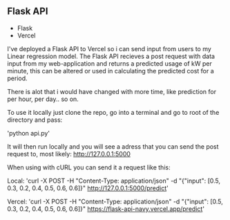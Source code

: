## Flask API

- Flask
- Vercel

I've deployed a Flask API to Vercel so i can send input from users to my Linear regression model.
The Flask API recieves a post request with data input from my web-application and returns a predicted
usage of kW per minute, this can be altered or used in calculating the predicted cost for a period.

There is alot that i would have changed with more time, like prediction for per hour, per day.. so on.

To use it locally just clone the repo, go into a terminal and go to root of the directory and pass:

'python api.py'

It will then run locally and you will see a adress that you can send the post request to,
most likely: http://127.0.0.1:5000

When using with cURL you can send it a request like this:

Local:
'curl -X POST -H "Content-Type: application/json" -d "{\"input\": [0.5, 0.3, 0.2, 0.4, 0.5, 0.6, 0.6]}" http://127.0.0.1:5000/predict'

Vercel:
'curl -X POST -H "Content-Type: application/json" -d "{\"input\": [0.5, 0.3, 0.2, 0.4, 0.5, 0.6, 0.6]}" https://flask-api-navy.vercel.app/predict'

